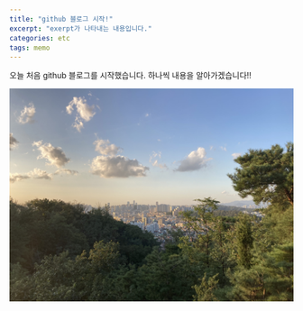 ```yaml
---
title: "github 블로그 시작!"
excerpt: "exerpt가 나타내는 내용입니다."
categories: etc
tags: memo
---
```


오늘 처음 github 블로그를 시작했습니다.
하나씩 내용을 알아가겠습니다!!

![이미지](../images/22-02-14-start/배경화면.jpg)

